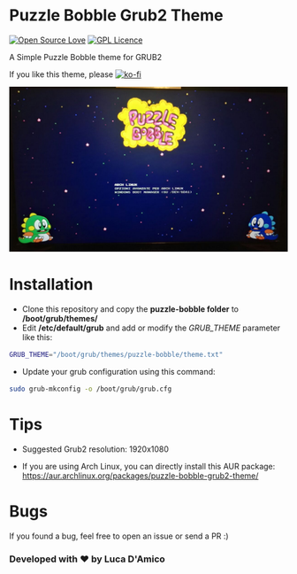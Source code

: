 # Puzzle Bobble Grub2 Theme
[![Open Source Love](https://badges.frapsoft.com/os/v1/open-source.svg?v=103)](https://github.com/ellerbrock/open-source-badges/)
[![GPL Licence](https://badges.frapsoft.com/os/gpl/gpl.png?v=103)](https://opensource.org/licenses/GPL-3.0/)

A Simple Puzzle Bobble theme for GRUB2

If you like this theme, please [![ko-fi](https://www.ko-fi.com/img/githubbutton_sm.svg)](https://ko-fi.com/Z8Z511SOI)

![screenshot](https://raw.githubusercontent.com/Luca1991/Puzzle-Bobble-Grub2-Theme/master/screenshot.png)

# Installation

- Clone this repository and copy the **puzzle-bobble folder** to **/boot/grub/themes/**
- Edit **/etc/default/grub** and add or modify the *GRUB_THEME* parameter like this:
```bash
GRUB_THEME="/boot/grub/themes/puzzle-bobble/theme.txt"
```
- Update your grub configuration using this command:
```bash
sudo grub-mkconfig -o /boot/grub/grub.cfg
```

# Tips

- Suggested Grub2 resolution: 1920x1080

- If you are using Arch Linux, you can directly install this AUR package: https://aur.archlinux.org/packages/puzzle-bobble-grub2-theme/

# Bugs

If you found a bug, feel free to open an issue or send a PR :)

### Developed with ❤ by Luca D'Amico

